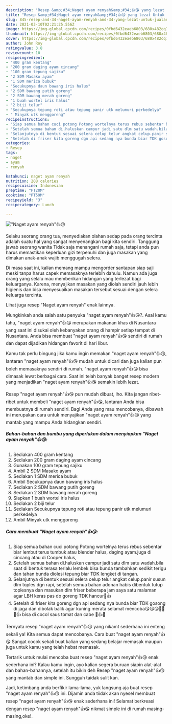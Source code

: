 ```yaml
---
description: "Resep &amp;#34;Naget ayam renyah&amp;#34;👍😘 yang lezat Untuk Jualan"
title: "Resep &amp;#34;Naget ayam renyah&amp;#34;👍😘 yang lezat Untuk Jualan"
slug: 845-resep-and-34-naget-ayam-renyah-and-34-yang-lezat-untuk-jualan
date: 2021-03-10T02:21:25.556Z
image: https://img-global.cpcdn.com/recipes/0fbd6432eaeb6803/680x482cq70/naget-ayam-renyah👍😘-foto-resep-utama.jpg
thumbnail: https://img-global.cpcdn.com/recipes/0fbd6432eaeb6803/680x482cq70/naget-ayam-renyah👍😘-foto-resep-utama.jpg
cover: https://img-global.cpcdn.com/recipes/0fbd6432eaeb6803/680x482cq70/naget-ayam-renyah👍😘-foto-resep-utama.jpg
author: John Roy
ratingvalue: 3.8
reviewcount: 10
recipeingredient:
- "400 gram kentang"
- "200 gram daging ayam cincang"
- "100 gram tepung sajiku"
- "2 SDM Masako ayam"
- "1 SDM merica bubuk"
- "Secukupnya daun bawang iris halus"
- "2 SDM bawang putih goreng"
- "2 SDM bawang merah goreng"
- "1 buah wortel iris halus"
- "2 biji telur"
- "Secukupnya tepung roti atau tepung panir utk melumuri perkedelya"
- " Minyak utk menggoreng"
recipeinstructions:
- "Siap semua bahan cuci potong Potong wortelnya terus rebus sebentar biar lembut terus tumbuk atau blender halus, daging ayam.juga di cincang atau di Cooper halus,"
- "Setelah semua bahan di.haluskan campur jadi satu dlm satu wadah.bila saat di bentuk terasa terlalu lembek bisa bunda tambahkan sedikit terigu dan tahan bunda diolesi tepung biar TDK lengket di tangan."
- "Selanjutnya di bentuk sesuai selera celup telur angkat celup.panir susun dlm toples dgn rapi, setelah semua bahan adonan habis dibentuk tutup toplesnya dan masukan dlm friser beberapa jam saya satu malaman agar LBH keras pas do goreng TDK hancur🙏👍"
- "Setelah di friser kita goreng dgn api sedang nya bunda biar TDK gosong di jaga dan dibolak balik agar kuning merata selamat mencoba😘😘😘🤭🤭🙏👍 bisa di cocol saus tomat dan cabe 🙏👍😘"
categories:
- Resep
tags:
- naget
- ayam
- renyah

katakunci: naget ayam renyah 
nutrition: 208 calories
recipecuisine: Indonesian
preptime: "PT20M"
cooktime: "PT59M"
recipeyield: "3"
recipecategory: Lunch

---
```



![&#34;Naget ayam renyah&#34;👍😘](https://img-global.cpcdn.com/recipes/0fbd6432eaeb6803/680x482cq70/naget-ayam-renyah👍😘-foto-resep-utama.jpg)

Selaku seorang orang tua, menyediakan olahan sedap pada orang tercinta adalah suatu hal yang sangat menyenangkan bagi kita sendiri. Tanggung jawab seorang  wanita Tidak saja menangani rumah saja, tetapi anda pun harus memastikan keperluan gizi terpenuhi dan juga masakan yang dimakan anak-anak wajib menggugah selera.

Di masa  saat ini, kalian memang mampu mengorder santapan siap saji meski tanpa harus capek memasaknya terlebih dahulu. Namun ada juga orang yang selalu mau memberikan hidangan yang terlezat bagi keluarganya. Karena, menyajikan masakan yang diolah sendiri jauh lebih higienis dan bisa menyesuaikan masakan tersebut sesuai dengan selera keluarga tercinta. 

Lihat juga resep &#34;Naget ayam renyah&#34; enak lainnya.

Mungkinkah anda salah satu penyuka &#34;naget ayam renyah&#34;👍😘?. Asal kamu tahu, &#34;naget ayam renyah&#34;👍😘 merupakan makanan khas di Nusantara yang saat ini disukai oleh kebanyakan orang di hampir setiap tempat di Nusantara. Anda bisa membuat &#34;naget ayam renyah&#34;👍😘 sendiri di rumah dan dapat dijadikan hidangan favorit di hari libur.

Kamu tak perlu bingung jika kamu ingin memakan &#34;naget ayam renyah&#34;👍😘, lantaran &#34;naget ayam renyah&#34;👍😘 mudah untuk dicari dan juga kalian pun boleh memasaknya sendiri di rumah. &#34;naget ayam renyah&#34;👍😘 bisa dimasak lewat berbagai cara. Saat ini telah banyak banget resep modern yang menjadikan &#34;naget ayam renyah&#34;👍😘 semakin lebih lezat.

Resep &#34;naget ayam renyah&#34;👍😘 pun mudah dibuat, lho. Kita jangan ribet-ribet untuk membeli &#34;naget ayam renyah&#34;👍😘, lantaran Anda bisa membuatnya di rumah sendiri. Bagi Anda yang mau mencobanya, dibawah ini merupakan cara untuk menyajikan &#34;naget ayam renyah&#34;👍😘 yang mantab yang mampu Anda hidangkan sendiri.

<!--inarticleads1-->

##### Bahan-bahan dan bumbu yang diperlukan dalam menyiapkan &#34;Naget ayam renyah&#34;👍😘:

1. Sediakan 400 gram kentang
1. Sediakan 200 gram daging ayam cincang
1. Gunakan 100 gram tepung sajiku
1. Ambil 2 SDM Masako ayam
1. Sediakan 1 SDM merica bubuk
1. Ambil Secukupnya daun bawang iris halus
1. Sediakan 2 SDM bawang putih goreng
1. Sediakan 2 SDM bawang merah goreng
1. Siapkan 1 buah wortel iris halus
1. Sediakan 2 biji telur
1. Sediakan Secukupnya tepung roti atau tepung panir utk melumuri perkedelya
1. Ambil  Minyak utk menggoreng




<!--inarticleads2-->

##### Cara membuat &#34;Naget ayam renyah&#34;👍😘:

1. Siap semua bahan cuci potong Potong wortelnya terus rebus sebentar biar lembut terus tumbuk atau blender halus, daging ayam.juga di cincang atau di Cooper halus,
1. Setelah semua bahan di.haluskan campur jadi satu dlm satu wadah.bila saat di bentuk terasa terlalu lembek bisa bunda tambahkan sedikit terigu dan tahan bunda diolesi tepung biar TDK lengket di tangan.
1. Selanjutnya di bentuk sesuai selera celup telur angkat celup.panir susun dlm toples dgn rapi, setelah semua bahan adonan habis dibentuk tutup toplesnya dan masukan dlm friser beberapa jam saya satu malaman agar LBH keras pas do goreng TDK hancur🙏👍
1. Setelah di friser kita goreng dgn api sedang nya bunda biar TDK gosong di jaga dan dibolak balik agar kuning merata selamat mencoba😘😘😘🤭🤭🙏👍 bisa di cocol saus tomat dan cabe 🙏👍😘




Ternyata resep &#34;naget ayam renyah&#34;👍😘 yang nikamt sederhana ini enteng sekali ya! Kita semua dapat mencobanya. Cara buat &#34;naget ayam renyah&#34;👍😘 Sangat cocok sekali buat kalian yang sedang belajar memasak maupun juga untuk kamu yang telah hebat memasak.

Tertarik untuk mulai mencoba buat resep &#34;naget ayam renyah&#34;👍😘 enak sederhana ini? Kalau kamu ingin, ayo kalian segera buruan siapin alat-alat dan bahan-bahannya, setelah itu bikin deh Resep &#34;naget ayam renyah&#34;👍😘 yang mantab dan simple ini. Sungguh taidak sulit kan. 

Jadi, ketimbang anda berfikir lama-lama, yuk langsung aja buat resep &#34;naget ayam renyah&#34;👍😘 ini. Dijamin anda tiidak akan nyesel membuat resep &#34;naget ayam renyah&#34;👍😘 enak sederhana ini! Selamat berkreasi dengan resep &#34;naget ayam renyah&#34;👍😘 nikmat simple ini di rumah masing-masing,oke!.

